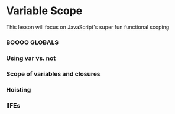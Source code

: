 # Variable Scope

This lesson will focus on JavaScript's super fun functional scoping


### BOOOO GLOBALS


### Using var vs. not


### Scope of variables and closures


### Hoisting


### IIFEs

